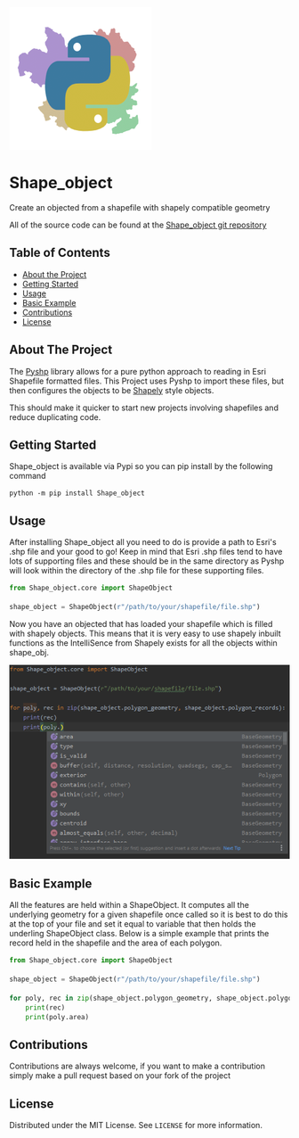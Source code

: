 ![logo]
# Shape_object
Create an objected from a shapefile with shapely compatible geometry

All of the source code can be found at the [Shape_object git repository](https://github.com/sbaker-dev/Shape_object)


<!--Table OF CONTENTS -->
## Table of Contents
* [About the Project](#about-the-project)
* [Getting Started](#getting-started)
* [Usage](#usage)
* [Basic Example](#basic-example)
* [Contributions](#contributions)
* [License](#license)


<!--ABOUT THE PROJECT -->
## About The Project
The [Pyshp](https://pypi.org/project/pyshp/1.2.10/) library allows for a pure python approach to reading in Esri 
Shapefile formatted files. This Project uses Pyshp to import these files, but then configures the objects to be 
[Shapely](https://pypi.org/project/Shapely/) style objects. 

This should make it quicker to start new projects involving shapefiles and reduce duplicating code.

<!-- GETTING STARTED -->    
## Getting Started 
Shape_object is available via Pypi so you can pip install by the following command

```shell script
python -m pip install Shape_object
```

<!-- USAGE -->
## Usage
After installing Shape_object all you need to do is provide a path to Esri's .shp file and your good to go! Keep in mind
that Esri .shp files tend to have lots of supporting files and these should be in the same directory as Pyshp will look
within the directory of the .shp file for these supporting files.

```python
from Shape_object.core import ShapeObject

shape_object = ShapeObject(r"/path/to/your/shapefile/file.shp")

```
Now you have an objected that has loaded your shapefile which is filled with shapely objects. This means that it is very
easy to use shapely inbuilt functions as the IntelliSence from Shapely exists for all the objects within shape_obj.

![shapely_sense]

<!-- BASIC EXAMPLE -->
## Basic Example

All the features are held within a ShapeObject. It computes all the underlying geometry for a given shapefile once 
called so it is best to do this at the top of your file and set it equal to variable that then holds the underling 
ShapeObject class. Below is a simple example that prints the record held in the shapefile and the area of each polygon.


```python
from Shape_object.core import ShapeObject

shape_object = ShapeObject(r"/path/to/your/shapefile/file.shp")

for poly, rec in zip(shape_object.polygon_geometry, shape_object.polygon_records):
    print(rec)
    print(poly.area)
```


<!-- CONTRIBUTIONS -->
## Contributions
Contributions are always welcome, if you want to make a contribution simply make a pull request based on your fork of
the project

<!-- License -->
## License
Distributed under the MIT License. See `LICENSE` for more information.


<!-- MARKDOWN LINKS & IMAGES -->
<!-- https://www.markdownguide.org/basic-syntax/#reference-style-links -->
[logo]: images/logo3.png
[shapely_sense]: images/intelisense.png


